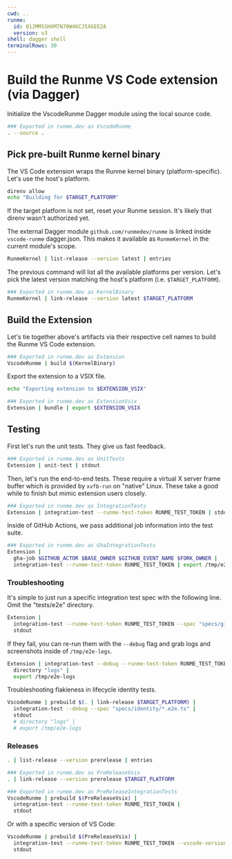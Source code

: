 ```yaml
---
cwd: ..
runme:
  id: 01JMMSSHXM7N70W4KCJ5XGEE2A
  version: v3
shell: dagger shell
terminalRows: 30
---
```


# Build the Runme VS Code extension (via Dagger)

Initialize the VscodeRunme Dagger module using the local source code.

```sh {"name":"VscodeRunme"}
### Exported in runme.dev as VscodeRunme
. --source .
```

## Pick pre-built Runme kernel binary

The VS Code extension wraps the Runme kernel binary (platform-specific). Let's use the host's platform.

```sh {"interpreter":"bash","promptEnv":"never","terminalRows":"3"}
direnv allow
echo "Building for $TARGET_PLATFORM"
```

If the target platform is not set, reset your Runme session. It's likely that direnv wasn't authorized yet.

The external Dagger module `github.com/runmedev/runme` is linked inside `vscode-runme` dagger.json. This makes it available as `RunmeKernel` in the current module's scope.

```sh {"terminalRows":"14"}
RunmeKernel | list-release --version latest | entries
```

The previous command will list all the available platforms per version. Let's pick the latest version matching the host's platform (i.e. `$TARGET_PLATFORM`).

```sh {"id":"01JMMSSHXM7N70W4KCHTX92MHE","name":"KernelBinary","terminalRows":"12"}
### Exported in runme.dev as KernelBinary
RunmeKernel | link-release --version latest $TARGET_PLATFORM
```

## Build the Extension

Let's tie together above's artifacts via their respective cell names to build the Runme VS Code extension.

```sh {"id":"01JMMSSHXM7N70W4KCJ1N0DVXG","name":"Extension","terminalRows":"15"}
### Exported in runme.dev as Extension
VscodeRunme | build $(KernelBinary)
```

Export the extension to a VSIX file.

```sh {"interpreter":"bash","name":"print-target","terminalRows":"3"}
echo "Exporting extension to $EXTENSION_VSIX"
```

```sh {"name":"ExtensionVsix"}
### Exported in runme.dev as ExtensionVsix
Extension | bundle | export $EXTENSION_VSIX
```

## Testing

First let's run the unit tests. They give us fast feedback.

```sh {"interpreter":"dagger shell --progress=plain","name":"UnitTests"}
### Exported in runme.dev as UnitTests
Extension | unit-test | stdout
```

Then, let's run the end-to-end tests. These require a virtual X server frame buffer which is provided by `xvfb-run` on "native" Linux. These take a good while to finish but mimic extension users closely.

```sh {"name":"IntegrationTests","terminalRows":"37"}
### Exported in runme.dev as IntegrationTests
Extension | integration-test --runme-test-token RUNME_TEST_TOKEN | stdout
```

Inside of GitHub Actions, we pass additional job information into the test suite.

```sh {"interpreter":"dagger shell --progress=plain","name":"GhaIntegrationTests"}
### Exported in runme.dev as GhaIntegrationTests
Extension |
  gha-job $GITHUB_ACTOR $BASE_OWNER $GITHUB_EVENT_NAME $FORK_OWNER |
  integration-test --runme-test-token RUNME_TEST_TOKEN | export /tmp/e2e-logs
```

### Troubleshooting

It's simple to just run a specific integration test spec with the following line. Omit the "tests/e2e" directory.

```sh
Extension |
  integration-test --runme-test-token RUNME_TEST_TOKEN --spec "specs/githubAction.e2e.ts" |
  stdout
```

If they fail, you can re-run them with the `--debug` flag and grab logs and screenshots inside of `/tmp/e2e-logs`.

```sh
Extension | integration-test --debug --runme-test-token RUNME_TEST_TOKEN --spec "specs/githubAction.e2e.ts" |
  directory "logs" |
  export /tmp/e2e-logs
```

Troubleshooting flakieness in lifecycle identity tests.

```sh {"interpreter":"dagger shell --progress=plain","terminalRows":"66"}
VscodeRunme | prebuild $(. | link-release $TARGET_PLATFORM) |
  integration-test --debug --spec "specs/identity/*.e2e.ts" |
  stdout
  # directory "logs" |
  # export /tmp/e2e-logs
```

### Releases

```sh
. | list-release --version prerelease | entries
```

```sh {"name":"PreReleaseVsix"}
### Exported in runme.dev as PreReleaseVsix
. | link-release --version prerelease $TARGET_PLATFORM
```

```sh {"name":"PreReleaseIntegrationTests"}
### Exported in runme.dev as PreReleaseIntegrationTests
VscodeRunme | prebuild $(PreReleaseVsix) |
  integration-test --runme-test-token RUNME_TEST_TOKEN |
  stdout
```

Or with a specific version of VS Code:

```sh
VscodeRunme | prebuild $(PreReleaseVsix) |
  integration-test --runme-test-token RUNME_TEST_TOKEN --vscode-version 1.91.0 |
  stdout
```
